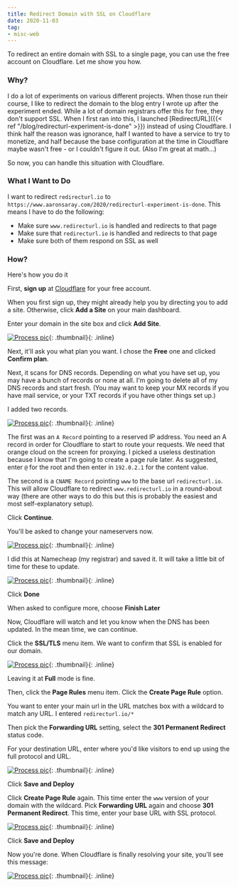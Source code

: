 ```yaml
---
title: Redirect Domain with SSL on Cloudflare
date: 2020-11-03
tag:
- misc-web
---
```

To redirect an entire domain with SSL to a single page, you can use the free account on Cloudflare. Let me show you how.

<!--more-->

### Why?

I do a lot of experiments on various different projects. When those run their course, I like to redirect the domain to the blog entry I wrote up after the experiment ended. While a lot of domain registrars offer this for free, they don't support SSL.  When I first ran into this, I launched [RedirectURL]({{< ref "/blog/redirecturl-experiment-is-done" >}}) instead of using Cloudflare. I think half the reason was ignorance, half I wanted to have a service to try to monetize, and half because the base configuration at the time in Cloudflare maybe wasn't free - or I couldn't figure it out. (Also I'm great at math...)

So now, you can handle this situation with Cloudflare.

### What I Want to Do

I want to redirect `redirecturl.io` to `https://www.aaronsaray.com/2020/redirecturl-experiment-is-done`.  This means I have to do the following:

* Make sure `www.redirecturl.io` is handled and redirects to that page
* Make sure that `redirecturl.io` is handled and redirects to that page
* Make sure both of them respond on SSL as well

### How?

Here's how you do it

First, **sign up** at [Cloudflare](https://cloudflare.com) for your free account.

When you first sign up, they might already help you by directing you to add a site.  Otherwise, click **Add a Site** on your main dashboard.

Enter your domain in the site box and click **Add Site**.

[![Process pic](/uploads/2020/cloudflare-1.png)](/uploads/2020/cloudflare-1.png){: .thumbnail}{: .inline}

Next, it'll ask you what plan you want. I chose the **Free** one and clicked **Confirm plan**.

Next, it scans for DNS records.  Depending on what you have set up, you may have a bunch of records or none at all.  I'm going to delete all of my DNS records and start fresh. (You may want to keep your MX records if you have mail service, or your TXT records if you have other things set up.)

I added two records.  

[![Process pic](/uploads/2020/cloudflare-2.png)](/uploads/2020/cloudflare-2.png){: .thumbnail}{: .inline}

The first was an `A Record` pointing to a reserved IP address.  You need an A record in order for Cloudflare to start to route your requests.  We need that orange cloud on the screen for proxying.  I picked a useless destination because I know that I'm going to create a page rule later.  As suggested, enter `@` for the root and then enter in `192.0.2.1` for the content value.

The second is a `CNAME Record` pointing `www` to the base url `redirecturl.io`.  This will allow Cloudflare to redirect `www.redirecturl.io` in a round-about way (there are other ways to do this but this is probably the easiest and most self-explanatory setup).

Click **Continue**.

You'll be asked to change your nameservers now.

[![Process pic](/uploads/2020/cloudflare-3.png)](/uploads/2020/cloudflare-3.png){: .thumbnail}{: .inline}

I did this at Namecheap (my registrar) and saved it.  It will take a little bit of time for these to update.

[![Process pic](/uploads/2020/cloudflare-4.png)](/uploads/2020/cloudflare-4.png){: .thumbnail}{: .inline}

Click **Done**

When asked to configure more, choose **Finish Later**

Now, Cloudflare will watch and let you know when the DNS has been updated.  In the mean time, we can continue.

Click the **SSL/TLS** menu item.  We want to confirm that SSL is enabled for our domain.

[![Process pic](/uploads/2020/cloudflare-5.png)](/uploads/2020/cloudflare-5.png){: .thumbnail}{: .inline}

Leaving it at **Full** mode is fine.

Then, click the **Page Rules** menu item.  Click the **Create Page Rule** option.

You want to enter your main url in the URL matches box with a wildcard to match any URL.  I entered `redirecturl.io/*`

Then pick the **Forwarding URL** setting, select the **301 Permanent Redirect** status code.

For your destination URL, enter where you'd like visitors to end up using the full protocol and URL.

[![Process pic](/uploads/2020/cloudflare-6.png)](/uploads/2020/cloudflare-6.png){: .thumbnail}{: .inline}

Click **Save and Deploy**

Click **Create Page Rule** again.  This time enter the `www` version of your domain with the wildcard.  Pick **Forwarding URL** again and choose **301 Permanent Redirect**.  This time, enter your base URL with SSL protocol.

[![Process pic](/uploads/2020/cloudflare-7.png)](/uploads/2020/cloudflare-7.png){: .thumbnail}{: .inline}

Click **Save and Deploy**

Now you're done.  When Cloudflare is finally resolving your site, you'll see this message:

[![Process pic](/uploads/2020/cloudflare-8.png)](/uploads/2020/cloudflare-8.png){: .thumbnail}{: .inline}

